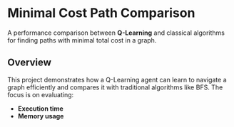 # Minimal Cost Path Comparison

A performance comparison between **Q-Learning** and classical algorithms for finding paths with minimal total cost in a graph.

## Overview

This project demonstrates how a Q-Learning agent can learn to navigate a graph efficiently and compares it with traditional algorithms like BFS. The focus is on evaluating:

- **Execution time**
- **Memory usage**

